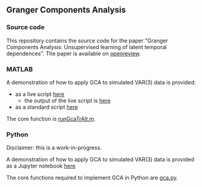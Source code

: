 ## Granger Components Analysis
### Source code

This repository contains the source code for the paper "Granger Components Analysis: Unsupervised learning of latent temporal dependences". The paper is available on [openreview](https://openreview.net/forum?id=wqIm0Qsgy0).

### MATLAB

A demonstration of how to apply GCA to simulated VAR(3) data is provided:
- as a live script [here](code/matlab/demo_gca.mlx)
  - the output of the live script is [here](code/matlab/demo_gca.pdf)
- as a standard script [here](code/matlab/demo_gca.m)

The core function is [runGcaTrAlt.m](code/matlab/runGcaTrAlt.m).


### Python

Disclaimer: this is a work-in-progress. 

A demonstration of how to apply GCA to simulated VAR(3) data is provided as a Jupyter notebook [here](code/python/notebooks/demo_gca.ipynb)

The core functions required to implement GCA in Python are [gca.py](code/python/gca.py).
